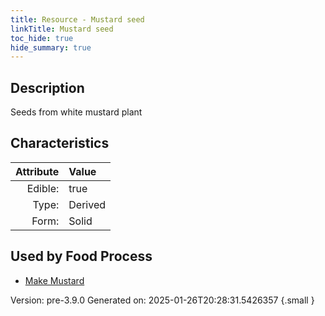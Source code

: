 ```yaml
---
title: Resource - Mustard seed
linkTitle: Mustard seed
toc_hide: true
hide_summary: true
---
```


## Description
&#10;&#9;&#9;Seeds from white mustard plant

## Characteristics

| Attribute      | Value |
|--------:|:------|
|Edible:|true|
|Type:|Derived|
|Form:|Solid|
 



    
## Used by Food Process

- [Make Mustard](/docs/definitions/food/make-mustard)


Version: pre-3.9.0 Generated on: 2025-01-26T20:28:31.5426357
{.small }
